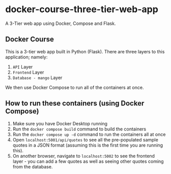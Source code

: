 # docker-course-three-tier-web-app
A 3-Tier web app using Docker, Compose and Flask.

## Docker Course

This is a 3-tier web app built in Python (Flask).  There are three layers to this
application; namely:

1. `API` Layer
2. `Frontend` Layer
3. `Database - mango` Layer

We then use Docker Compose to run all of the containers at once.

## How to run these containers (using Docker Compose)

1. Make sure you have Docker Desktop running
2. Run the `docker compose build` command to build the containers
3. Run the `docker compose up -d` command to run the containers all at once
4. Open `localhost:5001/api/quotes` to see all the pre-populated sample quotes in a JSON format (assuming this is the first time you are running this).
5. On another browser, navigate to `localhost:5002` to see the frontend layer - you can add a few quotes as well as seeing other quotes coming from the database.

